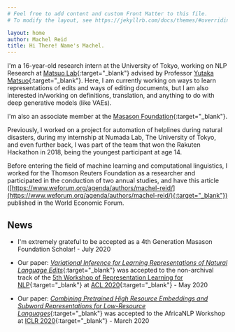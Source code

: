 ```yaml
---
# Feel free to add content and custom Front Matter to this file.
# To modify the layout, see https://jekyllrb.com/docs/themes/#overriding-theme-defaults

layout: home
author: Machel Reid 
title: Hi There! Name's Machel.
---
```


I'm a 16-year-old research intern at the University of Tokyo, working on NLP Research at [Matsuo Lab](https://weblab.t.u-tokyo.ac.jp/en/){:target="_blank"} advised by Professor [Yutaka Matsuo](http://ymatsuo.com/){:target="_blank"}. Here, I am currently working on ways to learn representations of edits and ways of editing documents, but I am also interested in/working on definitions, translation, and anything to do with deep generative models (like VAEs). 

I'm also an associate member at the [Masason Foundation](https://masason-foundation.org/en/){:target="_blank"}.

Previously, I worked on a project for automation of helplines during natural disasters, during my internship at Numada Lab, The University of Tokyo,  and even further back, I was part of the team that won the Rakuten Hackathon in 2018, being the youngest participant at age 14.

Before entering the field of machine learning and computational linguistics, I worked for the Thomson Reuters Foundation as a researcher and participated in the conduction of two annual studies, and have this article ([https://www.weforum.org/agenda/authors/machel-reid/](https://www.weforum.org/agenda/authors/machel-reid/){:target="_blank"}) published in the World Economic Forum.

## News
* I'm extremely grateful to be accepted as a 4th Generation Masason Foundation Scholar! - July 2020

* Our paper: [*Variational Inference for Learning Representations of Natural Language Edits*](https://arxiv.org/pdf/2004.09143.pdf){:target="_blank"} was accepted to the non-archival track of the [5th Workshop of Representation Learning for NLP](https://sites.google.com/view/repl4nlp2020/){:target="_blank"} at [ACL 2020](http://acl2020.org/){:target="_blank"} - May 2020

* Our paper: [*Combining Pretrained High Resource Embeddings and Subword Representations for Low-Resource Languages*](https://arxiv.org/pdf/2003.04419.pdf){:target="_blank"} was accepted to the AfricaNLP Workshop at [ICLR 2020](https://iclr.cc/){:target="_blank"} - March 2020


